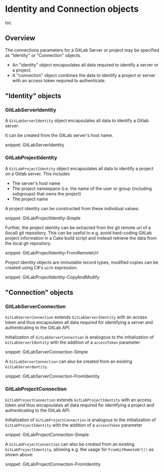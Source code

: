 # Identity and Connection objects

toc

## Overview

The connections parameters for a GitLab Server or project may be specified as "Identity" or "Connection" objects.

- An "identity" object encapsulates all data required to identify a server or a project.
- A "connection" object combines the data to identify a project or server with an access token required to authenticate.

## "Identity" objects

### GitLabServerIdentity

A `GitLabServerIdentity` object encapsulates all data to identify a Gitlab server.

It can be created from the GitLab server's host name.

snippet: GitLabServerIdentity

### GitLabProjectIdentity

A `GitLabProjectIdentity` object encapsulates all data to identify a project on a Gitlab server.
This includes

- The server's host name
- The project namespace (i.e. the name of the user or group (including subgroups) that owns the project)
- The project name

A project identity can be constructed from these individual values:

snippet: GitLabProjectIdentity-Simple

Further, the project identity can be extracted from the git remote url of a (local) git repository.
This can be useful to e.g. avoid hard-coding GitLab project information in a Cake build script and instead retrieve the data from the local git repository.

snippet: GitLabProjectIdentity-FromRemoteUrl

Project identity objects are immutable record types, modified copies can be created using C#'s `with` expression. 

snippet: GitLabProjectIdentity-CopyAndModify

## "Connection" objects

### GitLabServerConnection

`GitLabServerConnection` extends `GitLabServerIdentity` with an access token and thus encapsulates all data required for identifying a server and authenticating to the GitLab API.

Initialization of `GitLabServerConnection` is analogous to the initialization of `GitLabServerIdentity` with the addition of a `accessToken` parameter

snippet: GitLabServerConnection-Simple

A `GitLabServerConnection` can also be created from an existing `GitLabServerdentity`.

snippet: GitLabServerConnection-FromIdentity

### GitLabProjectConnection

`GitLabProjectConnection` extends `GitLabProjectIdentity` with an access token and thus encapsulates all data required for identifying a project and authenticating to the GitLab API.

Initialization of `GitLabProjectConnection` is analogous to the initialization of `GitLabProjectIdentity` with the addition of a `accessToken` parameter

snippet: GitLabProjectConnection-Simple

A `GitLabProjectConnection` can also be created from an existing `GitLabProjectIdentity`, allowing e.g. the usage for `FromGitRemoteUrl()` as shown above:

snippet: GitLabProjectConnection-FromIdentity
